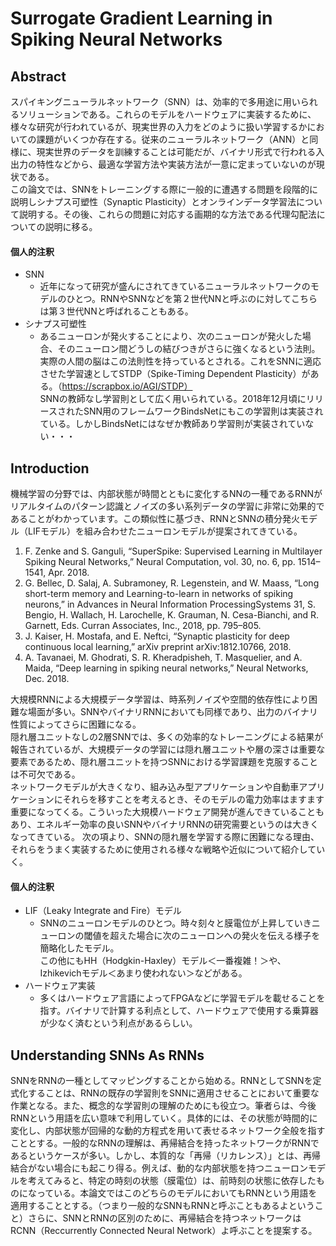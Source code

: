 # Surrogate Gradient Learning in Spiking Neural Networks

## Abstract
スパイキングニューラルネットワーク（SNN）は、効率的で多用途に用いられるソリューションである。これらのモデルをハードウェアに実装するために、様々な研究が行われているが、現実世界の入力をどのように扱い学習するかにおいての課題がいくつか存在する。従来のニューラルネットワーク（ANN）と同様に、現実世界のデータを訓練することは可能だが、バイナリ形式で行われる入出力の特性などから、最適な学習方法や実装方法が一意に定まっていないのが現状である。</br>
この論文では、SNNをトレーニングする際に一般的に遭遇する問題を段階的に説明しシナプス可塑性（Synaptic Plasticity）とオンラインデータ学習法について説明する。その後、これらの問題に対応する画期的な方法である代理勾配法についての説明に移る。

#### 個人的注釈
- SNN
  - 近年になって研究が盛んにされてきているニューラルネットワークのモデルのひとつ。RNNやSNNなどを第２世代NNと呼ぶのに対してこちらは第３世代NNと呼ばれることもある。
- シナプス可塑性
  - あるニューロンが発火することにより、次のニューロンが発火した場合、そのニューロン間どうしの結びつきがさらに強くなるという法則。実際の人間の脳はこの法則性を持っているとされる。これをSNNに適応させた学習速としてSTDP（Spike-Timing Dependent Plasticity）がある。（https://scrapbox.io/AGI/STDP）</br>
  SNNの教師なし学習則として広く用いられている。2018年12月頃にリリースされたSNN用のフレームワークBindsNetにもこの学習則は実装されている。しかしBindsNetにはなぜか教師あり学習則が実装されていない・・・

## Introduction
機械学習の分野では、内部状態が時間とともに変化するNNの一種であるRNNがリアルタイムのパターン認識とノイズの多い系列データの学習に非常に効果的であることがわかっています。この類似性に基づき、RNNとSNNの積分発火モデル（LIFモデル）を組み合わせたニューロンモデルが提案されてきている。
1. F. Zenke and S. Ganguli, “SuperSpike: Supervised Learning in Multilayer Spiking Neural Networks,”
Neural Computation, vol. 30, no. 6, pp. 1514–1541, Apr. 2018.
2. G. Bellec, D. Salaj, A. Subramoney, R. Legenstein, and W. Maass, “Long short-term memory and
Learning-to-learn in networks of spiking neurons,” in Advances in Neural Information ProcessingSystems 31, S. Bengio, H. Wallach, H. Larochelle, K. Grauman, N. Cesa-Bianchi, and R. Garnett, Eds. Curran Associates, Inc., 2018, pp. 795–805.
3. J. Kaiser, H. Mostafa, and E. Neftci, “Synaptic plasticity for deep continuous local learning,” arXiv preprint arXiv:1812.10766, 2018.
4. A. Tavanaei, M. Ghodrati, S. R. Kheradpisheh, T. Masquelier, and A. Maida, “Deep learning in
spiking neural networks,” Neural Networks, Dec. 2018.

大規模RNNによる大規模データ学習は、時系列ノイズや空間的依存性により困難な場面が多い。SNNやバイナリRNNにおいても同様であり、出力のバイナリ性質によってさらに困難になる。</br>
隠れ層ユニットなしの2層SNNでは、多くの効率的なトレーニングによる結果が報告されているが、大規模データの学習には隠れ層ユニットや層の深さは重要な要素であるため、隠れ層ユニットを持つSNNにおける学習課題を克服することは不可欠である。</br>
ネットワークモデルが大きくなり、組み込み型アプリケーションや自動車アプリケーションにそれらを移すことを考えるとき、そのモデルの電力効率はますます重要になってくる。こういった大規模ハードウェア開発が進んできていることもあり、エネルギー効率の良いSNNやバイナリRNNの研究需要というのは大きくなってきている。
次の項より、SNNの隠れ層を学習する際に困難になる理由、それらをうまく実装するために使用される様々な戦略や近似について紹介していく。

#### 個人的注釈
- LIF（Leaky Integrate and Fire）モデル
  - SNNのニューロンモデルのひとつ。時々刻々と膜電位が上昇していきニューロンの閾値を超えた場合に次のニューロンへの発火を伝える様子を簡略化したモデル。</br>
  この他にもHH（Hodgkin-Haxley）モデル＜一番複雑！＞や、Izhikevichモデル＜あまり使われない＞などがある。
- ハードウェア実装
  - 多くはハードウェア言語によってFPGAなどに学習モデルを載せることを指す。バイナリで計算する利点として、ハードウェアで使用する乗算器が少なく済むという利点があるらしい。

## Understanding SNNs As RNNs
SNNをRNNの一種としてマッピングすることから始める。RNNとしてSNNを定式化することは、RNNの既存の学習則をSNNに適用させることにおいて重要な作業となる。また、概念的な学習則の理解のためにも役立つ。筆者らは、今後RNNという用語を広い意味で利用していく。具体的には、その状態が時間的に変化し、内部状態が回帰的な動的方程式を用いて表せるネットワーク全般を指すこととする。一般的なRNNの理解は、再帰結合を持ったネットワークがRNNであるというケースが多い。しかし、本質的な「再帰（リカレンス）」とは、再帰結合がない場合にも起こり得る。例えば、動的な内部状態を持つニューロンモデルを考えてみると、特定の時刻の状態（膜電位）は、前時刻の状態に依存したものになっている。本論文ではこのどちらのモデルにおいてもRNNという用語を適用することとする。（つまり一般的なSNNもRNNと呼ぶこともあるよということ）さらに、SNNとRNNの区別のために、再帰結合を持つネットワークはRCNN（Reccurrently Connected Neural Network）よ呼ぶことを提案する。
